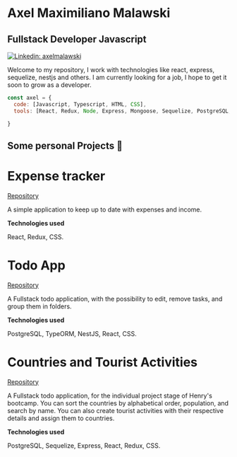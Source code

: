# Axel Maximiliano Malawski
## Fullstack Developer Javascript

[![Linkedin: axelmalawski](https://img.shields.io/badge/-axelmalawski-blue?style=flat-square&logo=Linkedin&logoColor=white&link=https://www.linkedin.com/in/axelmalawski/)](https://www.linkedin.com/in/axelmalawski/)

Welcome to my repository, I work with technologies like react, express, sequelize, nestjs and others. I am currently looking for a job, I hope to get it soon to grow as a developer.

```javascript
const axel = {
  code: [Javascript, Typescript, HTML, CSS],
  tools: [React, Redux, Node, Express, Mongoose, Sequelize, PostgreSQL, MongoDb],

}
```
<h2>Some personal Projects 👋</h2>

<h1>Expense tracker</h1>

[Repository](https://github.com/Axelmlwsk/expense-tracker)

A simple application to keep up to date with expenses and income.

**Technologies used**

React, Redux, CSS.

<h1>Todo App</h1>

[Repository](https://github.com/Axelmlwsk/todo-app)

A Fullstack todo application, with the possibility to edit, remove tasks, and group them in folders.

**Technologies used**

PostgreSQL, TypeORM, NestJS, React, CSS. 


<h1>Countries and Tourist Activities</h1>

[Repository](https://github.com/Axelmlwsk/individual-pi-henry)

A Fullstack todo application, for the individual project stage of Henry's bootcamp. You can sort the countries by alphabetical order, population, and search by name. You can also create tourist activities with their respective details and assign them to countries.

**Technologies used**

PostgreSQL, Sequelize, Express, React, Redux, CSS.
